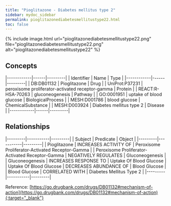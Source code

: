 ```yaml
---
title: "Pioglitazone - Diabetes mellitus type 2"
sidebar: mydoc_sidebar
permalink: pioglitazonediabetesmellitustype22.html
toc: false 
---
```


{% include image.html url="pioglitazonediabetesmellitustype22.png" file="pioglitazonediabetesmellitustype22.png" alt="pioglitazonediabetesmellitustype22" %}

## Concepts

|------------|------|---------|
| Identifier | Name | Type    |
|------------|------|---------|
| DB:DB01132 | Pioglitazone | Drug |
| UniProt:P37231 | peroxisome proliferator-activated receptor-gamma | Protein |
| REACT:R-HSA-70263 | gluconeogenesis | Pathway |
| GO:0001951 | uptake of blood glucose | BiologicalProcess |
| MESH:D001786 | blood glucose | ChemicalSubstance |
| MESH:D003924 | Diabetes mellitus type 2 | Disease |
|------------|------|---------|

## Relationships

|---------|-----------|---------|
| Subject | Predicate | Object  |
|---------|-----------|---------|
| Pioglitazone | INCREASES ACTIVITY OF | Peroxisome Proliferator-Activated Receptor-Gamma |
| Peroxisome Proliferator-Activated Receptor-Gamma | NEGATIVELY REGULATES | Gluconeogenesis |
| Gluconeogenesis | INCREASES RESPONSE TO | Uptake Of Blood Glucose |
| Uptake Of Blood Glucose | DECREASES ABUNDANCE OF | Blood Glucose |
| Blood Glucose | CORRELATED WITH | Diabetes Mellitus Type 2 |
|---------|-----------|---------|

Reference: [https://go.drugbank.com/drugs/DB01132#mechanism-of-action](https://go.drugbank.com/drugs/DB01132#mechanism-of-action){:target="_blank"}